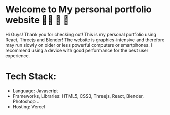 # Welcome to My personal portfolio website 💓♊ 💁 🚀

Hi Guys! Thank you for checking out! This is my personal portfolio using React, Threejs and Blender! The website is graphics-intensive and therefore may run slowly on older or less powerful computers or smartphones. I recommend using a device with good performance for the best user experience.


# Tech Stack:
- Language: Javascript
- Frameworks, Libraries: HTML5, CSS3, Threejs, React, Blender, Photoshop ..
- Hosting: Vercel
